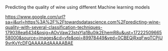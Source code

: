 Predicting the quality of wine using different Machine learning models

https://www.google.com/url?sa=i&url=https%3A%2F%2Ftowardsdatascience.com%2Fpredicting-wine-quality-with-several-classification-techniques-179038ea6434&psig=AOvVaw23stsYla1Bu0ik2EhemR8u&ust=1722250966558000&source=images&cd=vfe&opi=89978449&ved=0CBEQjRxqFwoTCPjU9vrKyYcDFQAAAAAdAAAAABAE
